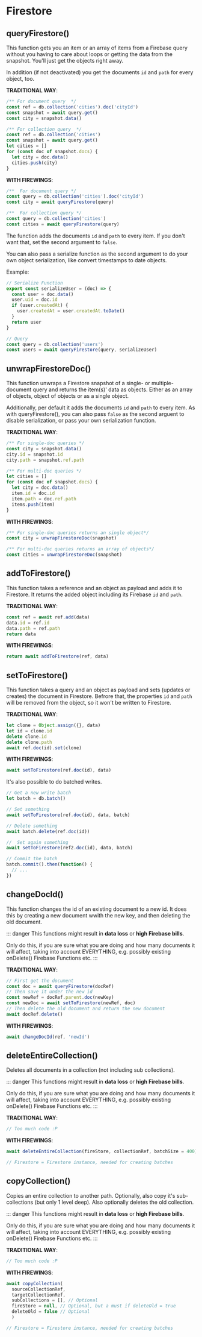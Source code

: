 # Firestore

## queryFirestore()

This function gets you an item or an array of items from a Firebase query without you having to care about loops or getting the data from the snapshot. You'll just get the objects right away.

In addition (if not deactivated) you get the documents `id` and `path` for every object, too.

**TRADITIONAL WAY**:

```js
/** For document query  */
const ref = db.collection('cities').doc('cityId')
const snapshot = await query.get()
const city = snapshot.data()

/** For collection query  */
const ref = db.collection('cities')
const snapshot = await query.get()
let cities = []
for (const doc of snapshot.docs) {
  let city = doc.data()
  cities.push(city)
}
```

**WITH FIREWINGS**:

```js
/**  For document query */
const query = db.collection('cities').doc('cityId')
const city = await queryFirestore(query)
```

```js
/**  For collection query */
const query = db.collection('cities')
const cities = await queryFirestore(query)
```

The function adds the documents `id` and `path` to every item. If you don't want that, set the second argument to `false`.

You can also pass a serialize function as the second argument to do your own object serialization, like convert timestamps to date objects.

Example:

```js
// Serialize Function
export const serializeUser = (doc) => {
  const user = doc.data()
  user.uid = doc.id
  if (user.createdAt) {
    user.createdAt = user.createdAt.toDate()
  }
  return user
}

// Query
const query = db.collection('users')
const users = await queryFirestore(query, serializeUser)
```

## unwrapFirestoreDoc()

This function unwraps a Firestore snapshot of a single- or multiple-document query and returns the item(s)' data as objects. Either as an array of objects, object of objects or as a single object.

Additionally, per default it adds the documents `id` and `path` to every item. As with queryFirestore(), you can also pass `false` as the second arguent to disable serialization, or pass your own serialization function.

**TRADITIONAL WAY**:

```js
/** For single-doc queries */
const city = snapshot.data()
city.id = snapshot.id
city.path = snapshot.ref.path
```

```js
/** For multi-doc queries */
let cities = []
for (const doc of snapshot.docs) {
  let city = doc.data()
  item.id = doc.id
  item.path = doc.ref.path
  items.push(item)
}
```

**WITH FIREWINGS**:

```js
/** For single-doc queries returns an single object*/
const city = unwrapFirestoreDoc(snapshot)
```

```js
/** For multi-doc queries returns an array of objects*/
const cities = unwrapFirestoreDoc(snapshot)
```

## addToFirestore()

This function takes a reference and an object as payload and adds it to Firestore. It returns the added object including its Firebase `id` and `path`.

**TRADITIONAL WAY**:

```js
const ref = await ref.add(data)
data.id = ref.id
data.path = ref.path
return data
```

**WITH FIREWINGS**:

```js
return await addToFirestore(ref, data)
```

## setToFirestore()

This function takes a query and an object as payload and sets (updates or creates) the document in Firestore. Befrore that, the properties `id` and `path` will be removed from the object, so it won't be written to Firestore.

**TRADITIONAL WAY**:

```js
let clone = Object.assign({}, data)
let id = clone.id
delete clone.id
delete clone.path
await ref.doc(id).set(clone)
```

**WITH FIREWINGS**:

```js
await setToFirestore(ref.doc(id), data)
```

It's also possible to do batched writes.

```js
// Get a new write batch
let batch = db.batch()

// Set something
await setToFirestore(ref.doc(id), data, batch)

// Delete something
await batch.delete(ref.doc(id))

//  Set again something
await setToFirestore(ref2.doc(id), data, batch)

// Commit the batch
batch.commit().then(function() {
  // ...
})
```

## changeDocId() <Badge text="DANGEROUS" type="error"/>

This function changes the id of an existing document to a new id. It does this by creating a new document wwith the new key, and then deleting the old document.

::: danger
This functions might result in **data loss** or **high Firebase bills**.  

Only do this, if you are sure what you are doing and how many documents it will affect, taking into account EVERYTHING, e.g. possibly existing onDelete() Firebase Functions etc.
:::

**TRADITIONAL WAY**:

```js
// First get the document
const doc = await queryFirestore(docRef)
// Then save it under the new id
const newRef = docRef.parent.doc(newKey)
const newDoc = await setToFirestore(newRef, doc)
// Then delete the old document and return the new document
await docRef.delete()
```

**WITH FIREWINGS**:

```js
await changeDocId(ref, 'newId')
```

## deleteEntireCollection() <Badge text="DANGEROUS" type="error"/>

Deletes all documents in a collection (not including sub collections).

::: danger
This functions might result in **data loss** or **high Firebase bills**.  

Only do this, if you are sure what you are doing and how many documents it will affect, taking into account EVERYTHING, e.g. possibly existing onDelete() Firebase Functions etc.
:::

**TRADITIONAL WAY**:

```js
// Too much code :P
```

**WITH FIREWINGS**:

```js
await deleteEntireCollection(fireStore, collectionRef, batchSize = 400)

// Firestore = Firestore instance, needed for creating batches
```

## copyCollection() <Badge text="DANGEROUS" type="error"/>

Copies an entire collection to another path. Optionally, also copy it's sub-collections (but only 1 level deep). Also optionally deletes the old collection.

::: danger
This functions might result in **data loss** or **high Firebase bills**.  

Only do this, if you are sure what you are doing and how many documents it will affect, taking into account EVERYTHING, e.g. possibly existing onDelete() Firebase Functions etc.
:::

**TRADITIONAL WAY**:

```js
// Too much code :P
```

**WITH FIREWINGS**:

```js
await copyCollection(
  sourceCollectionRef,
  targetCollectionRef,
  subCollections = [], // Optional
  fireStore = null, // Optional, but a must if deleteOld = true
  deleteOld = false // Optional
  )

// Firestore = Firestore instance, needed for creating batches
```
